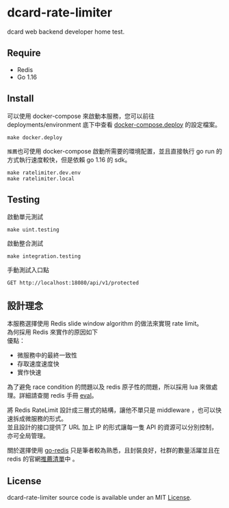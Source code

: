 # dcard-rate-limiter

dcard web backend developer home test.

## Require

* Redis
* Go 1.16

## Install

可以使用 docker-compose 來啟動本服務，您可以前往 deployments/environment
底下中查看 [docker-compose.deploy](https://github.com/karta0898098/dcard-rate-limiter/blob/master/deployments/environment/docker-compose.deploy.yml "link")
的設定檔案。

 ```
 make docker.deploy
 ```

``推薦``也可使用 docker-compose 啟動所需要的環境配置，並且直接執行 go run 的方式執行速度較快，但是依賴 go 1.16 的 sdk。

```
make ratelimiter.dev.env
make ratelimiter.local
```

## Testing

啟動單元測試

```
make uint.testing
```

啟動整合測試

```
make integration.testing
```

手動測試入口點

```
GET http://localhost:18080/api/v1/protected
```

## 設計理念

本服務選擇使用 Redis slide window algorithm 的做法來實現 rate limit。 </br>
為何採用 Redis 來實作的原因如下 </br>
優點：

* 微服務中的最終一致性
* 存取速度速度快
* 實作快速

為了避免 race condition 的問題以及 redis 原子性的問題，所以採用 lua 來做處理。詳細請查閱 redis 手冊 [eval](https://redis.io/commands/eval "link")。


將 Redis RateLimit 設計成三層式的結構，讓他不單只是 middleware ，也可以快速拆成微服務的形式。 </br>
並且設計的接口提供了 URL 加上 IP 的形式讓每一隻 API 的資源可以分別控制，亦可全局管理。

關於選擇使用 [go-redis](https://github.com/go-redis/redis "link") 只是筆者較為熟悉，且封裝良好，社群的數量活躍並且在 redis 的官網[推薦清單](https://redis.io/clients#go "link")中 。


## License
dcard-rate-limiter source code is available under an
MIT [License](https://github.com/karta0898098/dcard-rate-limiter/blob/master/LICENSE "link").

